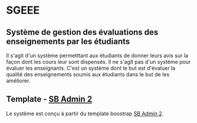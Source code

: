 # SGEEE 
## Système de gestion des évaluations des enseignements par les étudiants

Il s'agit d'un système permetttant aux étudiants de donner leurs avis sur la façon dont les cours leur sont dispensés. Il ne s'agît pas d'un système pour évaluer les enseignants. C'est un système dont le but est d'évaluer la qualité des enseignements soumis aux étudiants dans le but de les améliorer.

## Template - [SB Admin 2](https://startbootstrap.com/template-overviews/sb-admin-2/)

Le système est conçu à partir du template boostrap [SB Admin 2](https://startbootstrap.com/template-overviews/sb-admin-2/).
